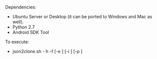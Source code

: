 Dependencies:

- Ubuntu Server or Desktop (it can be ported to Windows and Mac as well).
- Python 2.7
- Android SDK Tool

To execute:

- json2clone.sh - h -f <file> [-e <emulator>] [-i <ip>] [-p <port>]
